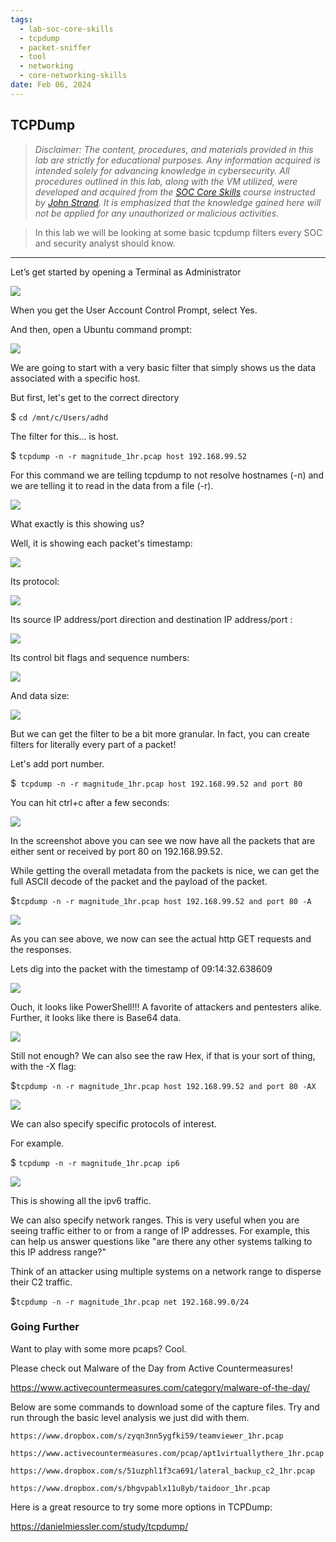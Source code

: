 ```yaml
---
tags:
  - lab-soc-core-skills
  - tcpdump
  - packet-sniffer
  - tool
  - networking
  - core-networking-skills
date: Feb 06, 2024
---
```


## TCPDump

> _Disclaimer: The content, procedures, and materials provided in this lab are strictly for educational purposes. Any information acquired is intended solely for advancing knowledge in cybersecurity. All procedures outlined in this lab, along with the VM utilized, were developed and acquired from the [SOC Core Skills](https://www.antisyphontraining.com/on-demand-courses/soc-core-skills-w-john-strand/) course instructed by [John Strand](https://www.sans.org/profiles/john-strand/). It is emphasized that the knowledge gained here will not be applied for any unauthorized or malicious activities._

> In this lab we will be looking at some basic tcpdump filters every SOC and security analyst should know.

---

Let’s get started by opening a Terminal as Administrator

![](_attachments/Pasted%20image%2020240210185659.png)

When you get the User Account Control Prompt, select Yes.

And then, open a Ubuntu command prompt:

![](_attachments/Pasted%20image%2020240210185722.png)

We are going to start with a very basic filter that simply shows us the data associated with a specific host.

But first, let's get to the correct directory

$ `cd /mnt/c/Users/adhd`

The filter for this...  is host.

$ `tcpdump -n -r magnitude_1hr.pcap host 192.168.99.52`

For this command we are telling tcpdump to not resolve hostnames (-n) and we are telling it to read in the data from a file (-r).

![](_attachments/Pasted%20image%2020240210185746.png)

What exactly is this showing us?

Well, it is showing each packet's timestamp:

![](_attachments/Pasted%20image%2020240210185806.png)

Its protocol:

![](_attachments/Pasted%20image%2020240210185827.png)

Its source IP address/port direction and destination IP address/port :

![](_attachments/Pasted%20image%2020240210185920.png)

Its control bit flags and sequence numbers:

![](_attachments/Pasted%20image%2020240210185938.png)

And data size:

![](_attachments/Pasted%20image%2020240210190001.png)


But we can get the filter to be a bit more granular.  In fact, you can create filters for literally every part of a packet!

Let's add port number.

$` tcpdump -n -r magnitude_1hr.pcap host 192.168.99.52 and port 80`

You can hit ctrl+c after a few seconds:

![](_attachments/Pasted%20image%2020240210190033.png)

In the screenshot above you can see we now have all the packets that are either sent or received by port 80 on 192.168.99.52.

While getting the overall metadata from the packets is nice, we can get the full ASCII decode of the packet and the payload of the packet.

$`tcpdump -n -r magnitude_1hr.pcap host 192.168.99.52 and port 80 -A`

![](_attachments/Pasted%20image%2020240210190053.png)

As you can see above, we now can see the actual http GET requests and the responses.  

Lets dig into the packet with the timestamp of 09:14:32.638609

![](_attachments/Pasted%20image%2020240210190113.png)

Ouch, it looks like PowerShell!!!  A favorite of attackers and pentesters alike.  Further, it looks like there is Base64 data.

![](_attachments/Pasted%20image%2020240210190135.png)


Still not enough?  We can also see the raw Hex, if that is your sort of thing, with the -X flag:

$`tcpdump -n -r magnitude_1hr.pcap host 192.168.99.52 and port 80 -AX`

![](_attachments/Pasted%20image%2020240210190158.png)

We can also specify specific protocols of interest.

For example.

$ `tcpdump -n -r magnitude_1hr.pcap ip6`

![](_attachments/Pasted%20image%2020240210190235.png)

This is showing all the ipv6 traffic.

We can also specify network ranges.  This is very useful when you are seeing traffic either to or from a range of IP addresses.  For example, this can help us answer questions like "are there any other systems talking to this IP address range?" 

Think of an attacker using multiple systems on a network range to disperse their C2 traffic.

$`tcpdump -n -r magnitude_1hr.pcap net 192.168.99.0/24`

### Going Further

Want to play with some more pcaps?  Cool.

Please check out Malware of the Day from Active Countermeasures!

https://www.activecountermeasures.com/category/malware-of-the-day/

Below are some commands to download some of the capture files.  Try and run through the basic level analysis we just did with them.

`https://www.dropbox.com/s/zyqn3nn5ygfki59/teamviewer_1hr.pcap`

`https://www.activecountermeasures.com/pcap/apt1virtuallythere_1hr.pcap`

`https://www.dropbox.com/s/51uzphl1f3ca691/lateral_backup_c2_1hr.pcap`

`https://www.dropbox.com/s/bhgvpablx11u8yb/taidoor_1hr.pcap`


Here is a great resource to try some more options in TCPDump:

https://danielmiessler.com/study/tcpdump/
